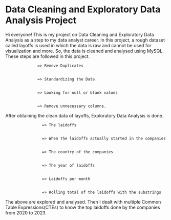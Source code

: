 # Data Cleaning and Exploratory Data Analysis Project
Hi everyone! This is my project on Data Cleaning and Exploratory Data Analysis as a step to my data analyst career. In this project, a rough dataset called layoffs is used in which the data is raw and cannot be used for visualization and more. So, the data is cleaned and analysed using MySQL. 
These steps are followed in this project.
                 
                  
                  => Remove Duplicates

                  
                  => Standardizing the Data

                  
                  => Looking for null or blank values

                  
                  => Remove unnecessary columns.

After obtaining the clean data of layoffs, Exploratory Data Analysis is done. 


                    => The laidoffs

                    
                    => When the laidoffs actually started in the companies 

                    
                    => The country of the companies 

                    
                    => The year of laidoffs

                    
                    => Laidoffs per month

                    
                    => Rolling total of the laidoffs with the substrings

The above are explored and analysed. Then I dealt with multiple Common Table Expressions(CTEs) to know the top laidoffs done by the companies from 2020 to 2023.
                    
